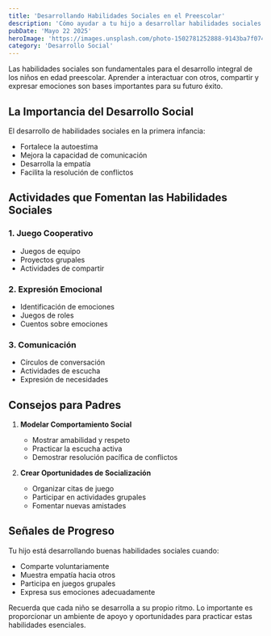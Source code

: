 ```yaml
---
title: 'Desarrollando Habilidades Sociales en el Preescolar'
description: 'Cómo ayudar a tu hijo a desarrollar habilidades sociales fundamentales durante sus primeros años'
pubDate: 'Mayo 22 2025'
heroImage: 'https://images.unsplash.com/photo-1502781252888-9143ba7f074e?q=80&w=1471&auto=format&fit=crop&ixlib=rb-4.1.0&ixid=M3wxMjA3fDB8MHxwaG90by1wYWdlfHx8fGVufDB8fHx8fA%3D%3D'
category: 'Desarrollo Social'
---
```


Las habilidades sociales son fundamentales para el desarrollo integral de los niños en edad preescolar. Aprender a interactuar con otros, compartir y expresar emociones son bases importantes para su futuro éxito.

## La Importancia del Desarrollo Social

El desarrollo de habilidades sociales en la primera infancia:
- Fortalece la autoestima
- Mejora la capacidad de comunicación
- Desarrolla la empatía
- Facilita la resolución de conflictos

## Actividades que Fomentan las Habilidades Sociales

### 1. Juego Cooperativo
- Juegos de equipo
- Proyectos grupales
- Actividades de compartir

### 2. Expresión Emocional
- Identificación de emociones
- Juegos de roles
- Cuentos sobre emociones

### 3. Comunicación
- Círculos de conversación
- Actividades de escucha
- Expresión de necesidades

## Consejos para Padres

1. **Modelar Comportamiento Social**
   - Mostrar amabilidad y respeto
   - Practicar la escucha activa
   - Demostrar resolución pacífica de conflictos

2. **Crear Oportunidades de Socialización**
   - Organizar citas de juego
   - Participar en actividades grupales
   - Fomentar nuevas amistades

## Señales de Progreso

Tu hijo está desarrollando buenas habilidades sociales cuando:
- Comparte voluntariamente
- Muestra empatía hacia otros
- Participa en juegos grupales
- Expresa sus emociones adecuadamente

Recuerda que cada niño se desarrolla a su propio ritmo. Lo importante es proporcionar un ambiente de apoyo y oportunidades para practicar estas habilidades esenciales.
